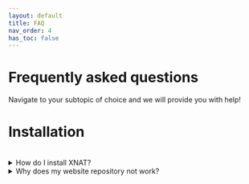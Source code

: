 ```yaml
---
layout: default
title: FAQ
nav_order: 4
has_toc: false
---
```


# Frequently asked questions

Navigate to your subtopic of choice and we will provide you with help!
<br/>	

# Installation 

<br/>	




<details markdown="block">
<summary>How do I install XNAT?</summary>

Here you can find a more extensive [explanation](../xnat/Setup/installation.md)

</details>




<details markdown="block">
<summary>Why does my website repository not work?</summary>
<br>
Downloading the website repository directly form Github could have caused this problem. Delete the repository from your files and download it again directly via your terminal by using the following command. Notice that you have to adjust the path to suit your repository.

`git clone https://github.com/...`

</details>
















